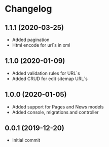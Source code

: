 Changelog
=========

## 1.1.1 (2020-03-25)
 * Added pagination
 * Html encode for url`s in xml
 
## 1.1.0 (2020-01-09)
 * Added validation rules for URL`s
 * Added CRUD for edit sitemap URL`s
 
## 1.0.0 (2020-01-05)
 * Added support for Pages and News models
 * Added console, migrations and controller
 
## 0.0.1 (2019-12-20)
 * Initial commit
